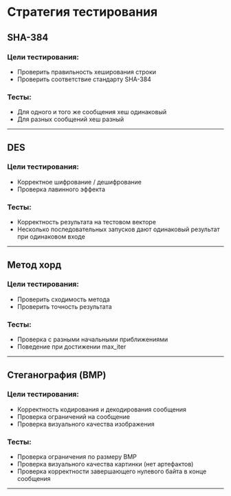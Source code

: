 # Стратегия тестирования

## SHA-384

### Цели тестирования:

- Проверить правильность хеширования строки
- Проверить соответствие стандарту SHA-384

### Тесты:

- Для одного и того же сообщения хеш одинаковый
- Для разных сообщений хеш разный

---

## DES

### Цели тестирования:

- Корректное шифрование / дешифрование
- Проверка лавинного эффекта

### Тесты:

- Корректность результата на тестовом векторе
- Несколько последовательных запусков дают одинаковый результат при одинаковом входе

---

## Метод хорд

### Цели тестирования:

- Проверить сходимость метода
- Проверить точность результата

### Тесты:

- Проверка с разными начальными приближениями
- Поведение при достижении max_iter

---

## Стеганография (BMP)

### Цели тестирования:

- Корректность кодирования и декодирования сообщения
- Проверка ограничений на сообщение
- Проверка визуального качества изображения

### Тесты:

- Проверка ограничения по размеру BMP
- Проверка визуального качества картинки (нет артефактов)
- Проверка корректности завершающего нулевого байта в конце сообщения

---
